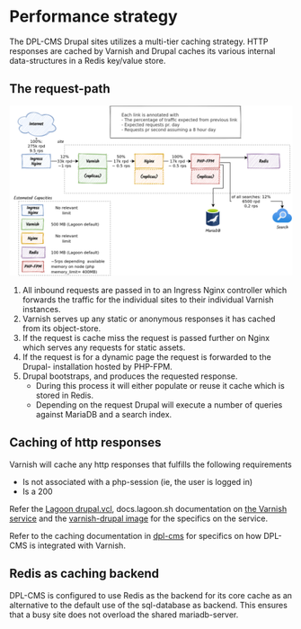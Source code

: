 # Performance strategy

The DPL-CMS Drupal sites utilizes a multi-tier caching strategy. HTTP responses
are cached by Varnish and Drupal caches its various internal data-structures
in a Redis key/value store.

## The request-path

![The request path and expected traffic](../diagrams/render-png/request-path.png)

1. All inbound requests are passed in to an Ingress Nginx controller which
   forwards the traffic for the individual sites to their individual Varnish
   instances.
2. Varnish serves up any static or anonymous responses it has cached from its
   object-store.
3. If the request is cache miss the request is passed further on Nginx which
   serves any requests for static assets.
4. If the request is for a dynamic page the request is forwarded to the Drupal-
   installation hosted by PHP-FPM.
5. Drupal bootstraps, and produces the requested response.  
    * During this process it will either populate or reuse it cache which is
      stored in Redis.  
    * Depending on the request Drupal will execute a number of queries against
      MariaDB and a search index.

## Caching of http responses

Varnish will cache any http responses that fulfills the following requirements

* Is not associated with a php-session (ie, the user is logged in)
* Is a 200

Refer the [Lagoon drupal.vcl](https://github.com/uselagoon/lagoon-images/blob/main/images/varnish-drupal/drupal.vcl),
docs.lagoon.sh documentation on [the Varnish service](https://docs.lagoon.sh/lagoon/drupal/services/varnish)
and the [varnish-drupal image](https://docs.lagoon.sh/lagoon/docker-images/varnish/varnish-drupal)
for the specifics on the service.

Refer to the caching documentation in [dpl-cms](https://github.com/danskernesdigitalebibliotek/dpl-cms)
for specifics on how DPL-CMS is integrated with Varnish.

## Redis as caching backend

DPL-CMS is configured to use Redis as the backend for its core cache as an
alternative to the default use of the sql-database as backend. This ensures that
 a busy site does not overload the shared mariadb-server.
